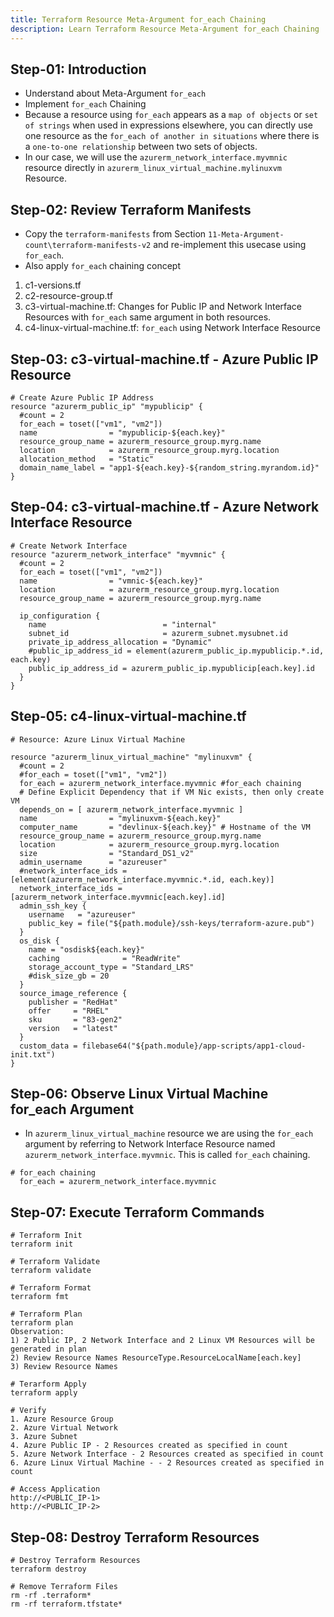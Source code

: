 ```yaml
---
title: Terraform Resource Meta-Argument for_each Chaining
description: Learn Terraform Resource Meta-Argument for_each Chaining
---
```

## Step-01: Introduction
- Understand about Meta-Argument `for_each`
- Implement `for_each` Chaining
- Because a resource using `for_each` appears as a `map of objects` or `set of strings` when used in expressions elsewhere, you can directly use one resource as the `for_each of another in situations` where there is a `one-to-one relationship` between two sets of objects.
- In our case, we will use the `azurerm_network_interface.myvmnic` resource directly in `azurerm_linux_virtual_machine.mylinuxvm` Resource. 

## Step-02: Review Terraform Manifests
- Copy the `terraform-manifests` from Section `11-Meta-Argument-count\terraform-manifests-v2` and re-implement this usecase using `for_each`. 
- Also apply `for_each` chaining concept
1. c1-versions.tf
2. c2-resource-group.tf
3. c3-virtual-machine.tf: Changes for Public IP and Network Interface Resources with `for_each` same argument in both resources.
4. c4-linux-virtual-machine.tf: `for_each` using Network Interface Resource

## Step-03: c3-virtual-machine.tf -  Azure Public IP Resource
```t
# Create Azure Public IP Address
resource "azurerm_public_ip" "mypublicip" {
  #count = 2  
  for_each = toset(["vm1", "vm2"])
  name                = "mypublicip-${each.key}"
  resource_group_name = azurerm_resource_group.myrg.name
  location            = azurerm_resource_group.myrg.location
  allocation_method   = "Static"
  domain_name_label = "app1-${each.key}-${random_string.myrandom.id}"  
}
```

## Step-04: c3-virtual-machine.tf - Azure Network Interface Resource
```t
# Create Network Interface
resource "azurerm_network_interface" "myvmnic" {
  #count = 2
  for_each = toset(["vm1", "vm2"])  
  name                = "vmnic-${each.key}"
  location            = azurerm_resource_group.myrg.location
  resource_group_name = azurerm_resource_group.myrg.name

  ip_configuration {
    name                          = "internal"
    subnet_id                     = azurerm_subnet.mysubnet.id
    private_ip_address_allocation = "Dynamic"
    #public_ip_address_id = element(azurerm_public_ip.mypublicip.*.id, each.key)
    public_ip_address_id = azurerm_public_ip.mypublicip[each.key].id
  }
}
```

## Step-05: c4-linux-virtual-machine.tf
```t
# Resource: Azure Linux Virtual Machine

resource "azurerm_linux_virtual_machine" "mylinuxvm" {
  #count = 2
  #for_each = toset(["vm1", "vm2"])  
  for_each = azurerm_network_interface.myvmnic #for_each chaining
  # Define Explicit Dependency that if VM Nic exists, then only create VM
  depends_on = [ azurerm_network_interface.myvmnic ]
  name                = "mylinuxvm-${each.key}"
  computer_name       = "devlinux-${each.key}" # Hostname of the VM
  resource_group_name = azurerm_resource_group.myrg.name
  location            = azurerm_resource_group.myrg.location
  size                = "Standard_DS1_v2"
  admin_username      = "azureuser"
  #network_interface_ids = [element(azurerm_network_interface.myvmnic.*.id, each.key)]
  network_interface_ids = [azurerm_network_interface.myvmnic[each.key].id]
  admin_ssh_key {
    username   = "azureuser"
    public_key = file("${path.module}/ssh-keys/terraform-azure.pub")
  }
  os_disk {
    name = "osdisk${each.key}"
    caching              = "ReadWrite"
    storage_account_type = "Standard_LRS"
    #disk_size_gb = 20
  }
  source_image_reference {
    publisher = "RedHat"
    offer     = "RHEL"
    sku       = "83-gen2"
    version   = "latest"
  }
  custom_data = filebase64("${path.module}/app-scripts/app1-cloud-init.txt")
}
```

## Step-06: Observe Linux Virtual Machine for_each Argument
- In `azurerm_linux_virtual_machine` resource we are using the `for_each` argument by referring to Network Interface Resource named `azurerm_network_interface.myvmnic`. This is called `for_each` chaining. 
```t
# for_each chaining
  for_each = azurerm_network_interface.myvmnic 
```

## Step-07: Execute Terraform Commands
```t
# Terraform Init
terraform init

# Terraform Validate
terraform validate

# Terraform Format
terraform fmt

# Terraform Plan
terraform plan
Observation: 
1) 2 Public IP, 2 Network Interface and 2 Linux VM Resources will be generated in plan
2) Review Resource Names ResourceType.ResourceLocalName[each.key]
3) Review Resource Names

# Terarform Apply
terraform apply
 
# Verify
1. Azure Resource Group
2. Azure Virtual Network
3. Azure Subnet
4. Azure Public IP - 2 Resources created as specified in count
5. Azure Network Interface - 2 Resources created as specified in count
6. Azure Linux Virtual Machine - - 2 Resources created as specified in count

# Access Application
http://<PUBLIC_IP-1>
http://<PUBLIC_IP-2>
```

## Step-08: Destroy Terraform Resources
```t
# Destroy Terraform Resources
terraform destroy

# Remove Terraform Files
rm -rf .terraform*
rm -rf terraform.tfstate*
```
